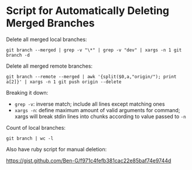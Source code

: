 # Script for Automatically Deleting Merged Branches

Delete all merged local branches:

`git branch --merged | grep -v "\*" | grep -v "dev" | xargs -n 1 git branch -d`

Delete all merged remote branches:

`git branch --remote --merged | awk '{split($0,a,"origin/"); print a[2]}' | xargs -n 1 git push origin --delete`

Breaking it down:

- `grep -v`: inverse match; include all lines except matching ones
- `xargs -n`: define maximum amount of valid arguments for command; xargs will break stdin lines into chunks according to value passed to `-n`


Count of local branches:

`git branch | wc -l`

Also have ruby script for manual deletion:

https://gist.github.com/Ben-G/f971c4fefb381cac22e85baf74e9744d